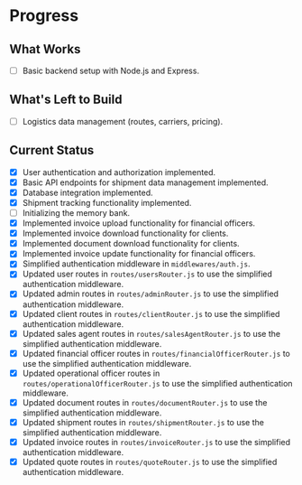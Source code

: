 # Progress

## What Works
- [ ] Basic backend setup with Node.js and Express.

## What's Left to Build
- [ ] Logistics data management (routes, carriers, pricing).

## Current Status
- [x] User authentication and authorization implemented.
- [x] Basic API endpoints for shipment data management implemented.
- [x] Database integration implemented.
- [x] Shipment tracking functionality implemented.
- [ ] Initializing the memory bank.
- [x] Implemented invoice upload functionality for financial officers.
- [x] Implemented invoice download functionality for clients.
- [x] Implemented document download functionality for clients.
- [x] Implemented invoice update functionality for financial officers.
- [x] Simplified authentication middleware in `middlewares/auth.js`.
- [x] Updated user routes in `routes/usersRouter.js` to use the simplified authentication middleware.
- [x] Updated admin routes in `routes/adminRouter.js` to use the simplified authentication middleware.
- [x] Updated client routes in `routes/clientRouter.js` to use the simplified authentication middleware.
- [x] Updated sales agent routes in `routes/salesAgentRouter.js` to use the simplified authentication middleware.
- [x] Updated financial officer routes in `routes/financialOfficerRouter.js` to use the simplified authentication middleware.
- [x] Updated operational officer routes in `routes/operationalOfficerRouter.js` to use the simplified authentication middleware.
- [x] Updated document routes in `routes/documentRouter.js` to use the simplified authentication middleware.
- [x] Updated shipment routes in `routes/shipmentRouter.js` to use the simplified authentication middleware.
- [x] Updated invoice routes in `routes/invoiceRouter.js` to use the simplified authentication middleware.
- [x] Updated quote routes in `routes/quoteRouter.js` to use the simplified authentication middleware.

